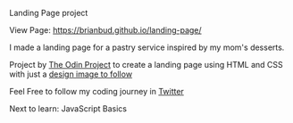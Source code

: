 Landing Page project

View Page: https://brianbud.github.io/landing-page/

I made a landing page for a pastry service inspired by my mom's desserts. 

Project by [The Odin Project](https://www.theodinproject.com/paths/foundations/courses/foundations/lessons/landing-page) to create a landing page using HTML and CSS with just a [design image to follow](https://cdn.statically.io/gh/TheOdinProject/curriculum/main/foundations/html_css/project/odin-project.png) 

Feel Free to follow my coding journey in [Twitter](https://twitter.com/brianbud_)

Next to learn: JavaScript Basics 
